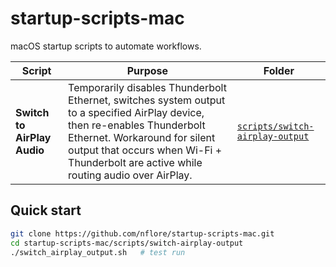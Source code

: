 # startup-scripts-mac

macOS startup scripts to automate workflows.

| Script | Purpose | Folder |
| ------ | ------- | ------ |
| **Switch to AirPlay Audio** | Temporarily disables Thunderbolt Ethernet, switches system output to a specified AirPlay device, then re-enables Thunderbolt Ethernet. Workaround for silent output that occurs when Wi-Fi + Thunderbolt are active while routing audio over AirPlay. | [`scripts/switch-airplay-output`](scripts/switch-airplay-output) |

## Quick start

```bash
git clone https://github.com/nflore/startup-scripts-mac.git
cd startup-scripts-mac/scripts/switch-airplay-output
./switch_airplay_output.sh   # test run

